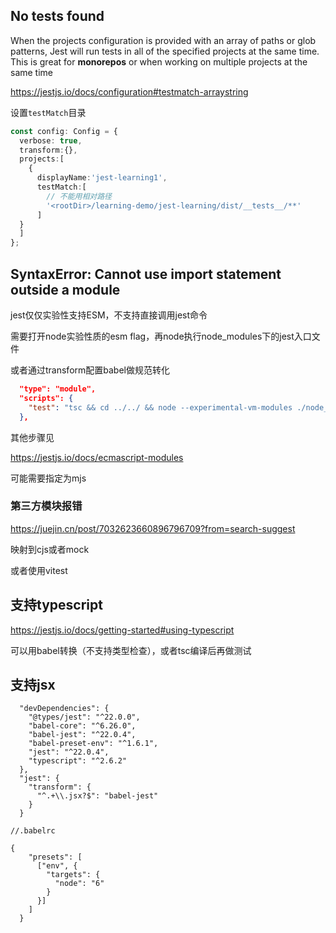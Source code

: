 ## No tests found

When the projects configuration is provided with an array of paths or glob patterns, Jest will run tests in all of the specified projects at the same time. This is great for **monorepos** or when working on multiple projects at the same time

https://jestjs.io/docs/configuration#testmatch-arraystring

设置`testMatch`目录

```ts
const config: Config = {
  verbose: true,
  transform:{},
  projects:[
    {
      displayName:'jest-learning1',
      testMatch:[
        // 不能用相对路径
        '<rootDir>/learning-demo/jest-learning/dist/__tests__/**'
      ]
  }
  ]
};

```

## SyntaxError: Cannot use import statement outside a module

jest仅仅实验性支持ESM，不支持直接调用jest命令

需要打开node实验性质的esm flag，再node执行node_modules下的jest入口文件

或者通过transform配置babel做规范转化

```json
  "type": "module",
  "scripts": {
    "test": "tsc && cd ../../ && node --experimental-vm-modules ./node_modules/jest/bin/jest.js"
  },
```

其他步骤见

https://jestjs.io/docs/ecmascript-modules

可能需要指定为mjs

### 第三方模块报错

https://juejin.cn/post/7032623660896796709?from=search-suggest

映射到cjs或者mock

或者使用vitest

## 支持typescript

https://jestjs.io/docs/getting-started#using-typescript

可以用babel转换（不支持类型检查），或者tsc编译后再做测试

## 支持jsx

```
  "devDependencies": {
    "@types/jest": "^22.0.0",
    "babel-core": "^6.26.0",
    "babel-jest": "^22.0.4",
    "babel-preset-env": "^1.6.1",
    "jest": "^22.0.4",
    "typescript": "^2.6.2"
  },
  "jest": {
    "transform": {
      "^.+\\.jsx?$": "babel-jest"
    }
  }

```

```
//.babelrc

{
    "presets": [
      ["env", {
        "targets": {
          "node": "6"
        }
      }]
    ]
  }
```
